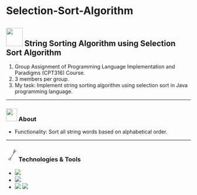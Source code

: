 # Selection-Sort-Algorithm


## <img src="https://c.tenor.com/YnKbB-1kixMAAAAi/smartparcel-empty-box.gif" width="45px" height="50px"> String Sorting Algorithm using Selection Sort Algorithm
1. Group Assignment of Programming Language Implementation and Paradigms (CPT316) Course.
2. 3 members per group.
3. My task: Implement string sorting algorithm using selection sort in Java programming language.
---


### <img src="https://c.tenor.com/ubvX6P6dkhUAAAAi/question-mark.gif" width="30px" height="35px"> About
- Functionality: Sort all string words based on alphabetical order.
---


### <img src="https://raw.githubusercontent.com/farisfs73x/farisfs73x/main/assets/tool.gif" width="30px" height="35px"> Technologies & Tools
- ![](https://img.shields.io/badge/OS-Windows-informational?style=flat&logo=windows&logoColor=white&color=58a6ff)
- ![](https://img.shields.io/badge/IDE-VSCode-informational?style=flat&logo=visualstudiocode&logoColor=white&color=58a6ff)
- ![](https://img.shields.io/badge/Code-Java-informational?style=flat&logo=java&logoColor=white&color=58a6ff)
![](https://img.shields.io/badge/Code-Python-informational?style=flat&logo=python&logoColor=white&color=58a6ff)
